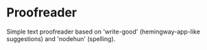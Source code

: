Proofreader
===========

Simple text proofreader based on 'write-good' (hemingway-app-like suggestions) and 'nodehun' (spelling).
